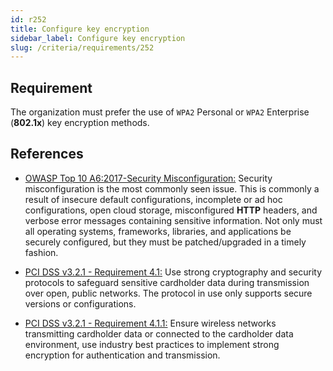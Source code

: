 ```yaml
---
id: r252
title: Configure key encryption
sidebar_label: Configure key encryption
slug: /criteria/requirements/252
---
```


## Requirement

The organization must prefer the use
of `WPA2` Personal or `WPA2` Enterprise
(**802.1x**) key encryption methods.

## References

- [OWASP Top 10 A6:2017-Security Misconfiguration:](https://owasp.org/www-project-top-ten/OWASP_Top_Ten_2017/Top_10-2017_A6-Security_Misconfiguration)
  Security misconfiguration
  is the most commonly seen issue.
  This is commonly a result
  of insecure default configurations, incomplete
  or ad hoc configurations,
  open cloud storage,
  misconfigured **HTTP** headers,
  and verbose error messages
  containing sensitive information.
  Not only must all operating systems,
  frameworks, libraries,
  and applications be securely configured,
  but they must be patched/upgraded
  in a timely fashion.

- [PCI DSS v3.2.1 - Requirement 4.1:](https://www.pcisecuritystandards.org/documents/PCI_DSS_v3-2-1.pdf)
  Use strong cryptography
  and security protocols
  to safeguard sensitive cardholder data
  during transmission over open,
  public networks.
  The protocol in use
  only supports secure versions
  or configurations.

- [PCI DSS v3.2.1 - Requirement 4.1.1:](https://www.pcisecuritystandards.org/documents/PCI_DSS_v3-2-1.pdf)
  Ensure wireless networks
  transmitting cardholder data
  or connected to the cardholder data environment,
  use industry best practices
  to implement strong encryption
  for authentication and transmission.
